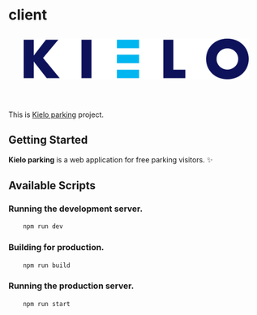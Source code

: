 # client

<div align="center" style="margin: 30px;">
    <a href="https://kieloofficesolutions.fi/">
    <img src="./src/assets/kielo_panner.png"  align="center" />
    </a>
</div>
<br/>

This is [Kielo parking](https://github.com/) project.

## Getting Started

**Kielo parking** is a web application for free parking visitors. ✨

## Available Scripts

### Running the development server.

```bash
    npm run dev
```

### Building for production.

```bash
    npm run build
```

### Running the production server.

```bash
    npm run start
```
